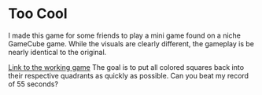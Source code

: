 # Too Cool
I made this game for some friends to play a mini game found on a niche GameCube game. While the visuals are clearly different, the gameplay is be nearly identical to the original.

[Link to the working game](https://nmerryman.github.io/too_cool/bin/tci.html)
The goal is to put all colored squares back into their respective quadrants as quickly as possible. Can you beat my record of 55 seconds?
